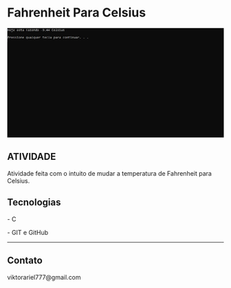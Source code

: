 # Fahrenheit Para Celsius

<img src="./img/f.jpg">
<h2>ATIVIDADE</h2>
<p>Atividade feita com o intuito de mudar a temperatura de Fahrenheit para Celsius.</p>

<h2>Tecnologias</h2>
<p>- C </p>

<p>- GIT e GitHub </p>
<hr>
<h2>Contato</h2>
<p>viktorariel777@gmail.com</p>
